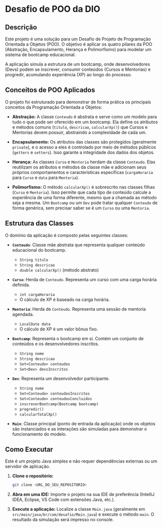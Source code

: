 # Desafio de POO da DIO

## Descrição

Este projeto é uma solução para um Desafio de Projeto de Programação Orientada a Objetos (POO). O objetivo é aplicar os quatro pilares da POO (Abstração, Encapsulamento, Herança e Polimorfismo) para modelar um sistema de bootcamp educacional.

A aplicação simula a estrutura de um bootcamp, onde desenvolvedores (Devs) podem se inscrever, consumir conteúdos (Cursos e Mentorias) e progredir, acumulando experiência (XP) ao longo do processo.

## Conceitos de POO Aplicados

O projeto foi estruturado para demonstrar de forma prática os principais conceitos da Programação Orientada a Objetos:

-   **Abstração:** A classe `Conteudo` é abstrata e serve como um modelo para tudo o que pode ser oferecido em um bootcamp. Ela define os atributos e métodos comuns (`titulo`, `descricao`, `calcularXp()`) que Cursos e Mentorias devem possuir, abstraindo a complexidade de cada um.

-   **Encapsulamento:** Os atributos das classes são protegidos (geralmente `private`), e o acesso a eles é controlado por meio de métodos públicos (`getters` e `setters`). Isso garante a integridade dos dados dos objetos.

-   **Herança:** As classes `Curso` e `Mentoria` herdam da classe `Conteudo`. Elas reutilizam os atributos e métodos da classe mãe e adicionam seus próprios comportamentos e características específicas (`cargaHoraria` para `Curso` e `data` para `Mentoria`).

-   **Polimorfismo:** O método `calcularXp()` é sobrescrito nas classes filhas (`Curso` e `Mentoria`). Isso permite que cada tipo de conteúdo calcule a experiência de uma forma diferente, mesmo que a chamada ao método seja a mesma. Um `Bootcamp` ou um `Dev` pode tratar qualquer `Conteudo` de forma genérica, sem precisar saber se é um `Curso` ou uma `Mentoria`.

## Estrutura das Classes

O domínio da aplicação é composto pelas seguintes classes:

-   **`Conteudo`**: Classe mãe abstrata que representa qualquer conteúdo educacional do bootcamp.
    -   `String titulo`
    -   `String descricao`
    -   `double calcularXp()` (método abstrato)

-   **`Curso`**: Herda de `Conteudo`. Representa um curso com uma carga horária definida.
    -   `int cargaHoraria`
    -   O cálculo de XP é baseado na carga horária.

-   **`Mentoria`**: Herda de `Conteudo`. Representa uma sessão de mentoria agendada.
    -   `LocalDate data`
    -   O cálculo de XP é um valor bônus fixo.

-   **`Bootcamp`**: Representa o bootcamp em si. Contém um conjunto de conteúdos e os desenvolvedores inscritos.
    -   `String nome`
    -   `String descricao`
    -   `Set<Conteudo> conteudos`
    -   `Set<Dev> devsInscritos`

-   **`Dev`**: Representa um desenvolvedor participante.
    -   `String nome`
    -   `Set<Conteudo> conteudosInscritos`
    -   `Set<Conteudo> conteudosConcluidos`
    -   `inscreverBootcamp(Bootcamp bootcamp)`
    -   `progredir()`
    -   `calcularTotalXp()`

-   **`Main`**: Classe principal (ponto de entrada da aplicação) onde os objetos são instanciados e as interações são simuladas para demonstrar o funcionamento do modelo.

## Como Executar

Este é um projeto Java simples e não requer dependências externas ou um servidor de aplicação.

1.  **Clone o repositório:**
    ```bash
    git clone <URL_DO_SEU_REPOSITORIO>
    ```

2.  **Abra em uma IDE:**
    Importe o projeto na sua IDE de preferência (IntelliJ IDEA, Eclipse, VS Code com extensões Java, etc.).

3.  **Execute a aplicação:**
    Localize a classe `Main.java` (geralmente em `src/main/java/br/com/desafio/Main.java`) e execute o método `main`. O resultado da simulação será impresso no console.